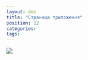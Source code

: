 ```yaml
---
layout: doc
title: "Страница приложения"
position: 12
categories: 
tags: 
---
```


![](14-Stranitsa-odnogo-rezhima-.png)

